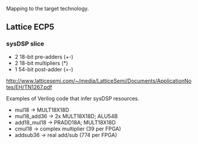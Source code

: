 Mapping to the target technology.

## Lattice ECP5

### sysDSP slice

  * 2 18-bit pre-adders (+-)
  * 2 18-bit multipliers (*)
  * 1 54-bit post-adder (+-)

http://www.latticesemi.com/~/media/LatticeSemi/Documents/ApplicationNotes/EH/TN1267.pdf

Examples of Verilog code that infer sysDSP resources.

  * mul18 -> MULT18X18D
  * mul18_add36 -> 2x MULT18X18D; ALU54B
  * add18_mul18 -> PRADD18A; MULT18X18D
  * cmul18 -> complex multiplier (39 per FPGA)
  * addsub36 -> real add/sub (774 per FPGA)
